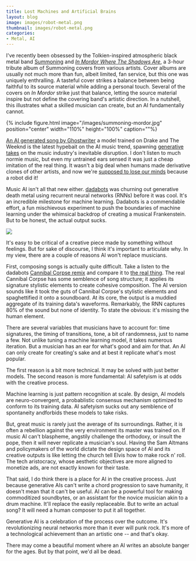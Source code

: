 ```yaml
---
title: Lost Machines and Artificial Brains
layout: blog
image: images/robot-metal.png
thumbnail: images/robot-metal.png
categories:
- Metal, AI
---
```


I've recently been obsessed by the Tolkien-inspired atmospheric black metal band [Summoning](https://www.metal-archives.com/bands/Summoning/29) and [_In Mordor Where The Shadows Are_](https://www.youtube.com/watch?v=S6BI48YOkdg), a 3-hour tribute album of Summoning covers from various artists. Cover albums are usually not much more than fun, albeit limited, fan service, but this one was uniquely enthralling. A tasteful cover strikes a balance between being faithful to its source material while adding a personal touch. Several of the covers on _In Mordor_ strike just that balance, letting the source material inspire but not define the covering band's artistic direction. In a nutshell, this illustrates what a skilled musician can create, but an AI fundamentally cannot.

{% include figure.html image="/images/summoning-mordor.jpg" position="center" width="110%" height="100%" caption=""%}

[An AI generated song by Ghostwriter](https://twitter.com/rpnickson/status/1647548141384736770) a model trained on Drake and The Weeknd is the latest hypebait on the AI music trend, spawning [generative takes](https://twitter.com/Loopifyyy/status/1647656368394973187) on the music industry's inevitable disruption. I don't listen to much normie music, but even my untrained ears sensed it was just a cheap imitation of the real thing. It wasn't a big deal when humans made derivative clones of other artists, and now we're [supposed to lose our minds](https://thehardtimes.net/culture/end-of-the-musician-new-ai-program-can-create-dozens-of-half-finished-guitar-riffs-in-voice-memos-write-lyrics-for-half-a-verse-and-a-chorus/) because a robot did it!

Music AI isn't all that new either. [dadabots](https://dadabots.com/music.php) was churning out generative death metal using recurrent neural networks (RNNs) before it was cool. It's an incredible milestone for machine learning. Dadabots is a commendable effort, a fun mischievous experiment to push the boundaries of machine learning under the whimsical backdrop of creating a musical Frankenstein. But to be honest, the actual output sucks.

![](https://img.youtube.com/vi/ky1mjPlAX2s/0.jpg)

It's easy to be critical of a creative piece made by something without feelings. But for sake of discourse, I think it's important to articulate why. In my view, there are a couple of reasons AI won't replace musicians.

First, composing songs is actually quite difficult. Take a listen to the dadabots [Cannibal Corpse remix](youtube.com/watch?v=ky1mjPlAX2s) and compare it to [the real thing](https://www.youtube.com/watch?v=vlgiWBCbCJk). The real Cannibal Corpse has some semblence of song structure; it applies its signature stylistic elements to create cohesive composition. The AI version sounds like it took the guts of Cannibal Corpse's stylistic elements and spaghettified it onto a soundboard. At its core, the output is a muddied aggregate of its training data's waveforms. Remarkably, the RNN captures 80% of the sound but none of identity. To state the obvious: it's missing the human element. 

There are several variables that musicians have to account for: time signatures, the timing of transitions, tone, a bit of randomness, just to name a few. Not unlike tuning a machine learning model, it takes numerous iteration. But a musician has an ear for what's good and aim for that. An AI can only create for creating's sake and at best it replicate what's most popular. 

The first reason is a bit more technical. It may be solved with just better models. The second reason is more fundamental: AI safetyism is at odds with the creative process.

Machine learning is just pattern recognition at scale.  By design, AI models are neuro-convergent, a probablistic consensus mechanism optimized to conform to its training data. AI safetyism sucks out any semblence of spontaneity andforbids these models to take risks.  

But, great music is rarely just the average of its surroundings. Rather, it is often a rebellion against the very environment its master was trained on. If music AI can't blaspheme, angstily challenge the orthodoxy, or insult the pope, then it will never replicate a musician's soul. Having the Sam Altmans and policymakers of the world dictate the design space of AI and its creative outputs is like letting the church tell Elvis how to make rock n' roll. The tech aristocracy, whose aesthetic objectives are more aligned to monetize ads, are not exactly known for their taste. 

That said, I do think there is a place for AI in the creative process. Just because generative AIs can't write a chord progression to save humanity, it doesn't mean that it can't be useful. AI can be a powerful tool for making commoditized soundbytes, or an assistant for the novice musician akin to a drum machine. It'll replace the easily replaceable. But to write an actual song? It will need a human composer to put it all together. 

Generative AI is a celebration of the process over the outcome. It's revolutionizing neural networks more than it ever will punk rock. It's more of a technological achievement than an artistic one -- and that's okay. 

There may come a beautiful moment where an AI writes an absolute banger for the ages. But by that point, we'd all be dead. 

